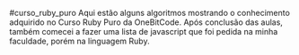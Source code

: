 #curso_ruby_puro
Aqui estão alguns algoritmos mostrando o conhecimento adquirido no Curso Ruby Puro da OneBitCode.
Após conclusão das aulas, também comecei a fazer uma lista de javascript que foi pedida na minha faculdade, porém na linguagem Ruby.
